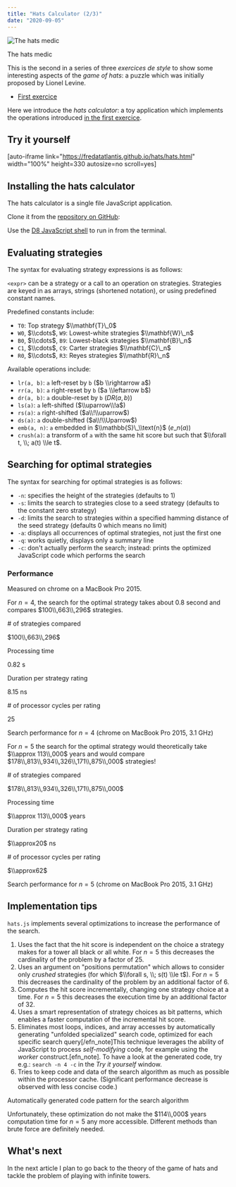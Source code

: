 ```yaml
---
title: "Hats Calculator (2/3)"
date: "2020-09-05"
---
```


![The hats medic](http://blog.atlant.is/wp-content/uploads/2020/09/hats-medic.png)

The hats medic

This is the second in a series of three _exercices de style_ to show some interesting aspects of the _game of hats_: a puzzle which was initially proposed by Lionel Levine.

- [First exercice](https://blog.atlant.is/?p=1183)

Here we introduce the _hats calculator_: a toy application which implements the operations introduced [in the first exercice](https://blog.atlant.is/?p=1183#Operations_on_strategies).

## Try it yourself

\[auto-iframe link="https://fredatatlantis.github.io/hats/hats.html" width="100%" height=330 autosize=no scroll=yes\]

## Installing the hats calculator

The hats calculator is a single file JavaScript application.

Clone it from the [repository on GitHub](https://github.com/fredatatlantis/hats):

Use the [D8 JavaScript shell](https://v8.dev/docs/d8) to run in from the terminal.

## Evaluating strategies

The syntax for evaluating strategy expressions is as follows:

`<expr>` can be a strategy or a call to an operation on strategies. Strategies are keyed in as arrays, strings (shortened notation), or using predefined constant names.

Predefined constants include:

- `T0`: Top strategy $\\mathbf{T}\_0$
- `W0`, $\\cdots$, `W9`: Lowest-white strategies $\\mathbf{W}\_n$
- `B0`, $\\cdots$, `B9`: Lowest-black strategies $\\mathbf{B}\_n$
- `C1`, $\\cdots$, `C9`: Carter strategies $\\mathbf{C}\_n$
- `R0`, $\\cdots$, `R3`: Reyes strategies $\\mathbf{R}\_n$

Available operations include:

- `lr(a, b)`: `a` left-reset by `b` ($b \\rightarrow a$)
- `rr(a, b)`: `a` right-reset by `b` ($a \\leftarrow b$)
- `dr(a, b)`: `a` double-reset by `b` ($DR(a, b)$)
- `ls(a)`: `a` left-shifted ($\\uparrow\\!a$)
- `rs(a)`: `a` right-shifted ($a\\!\\uparrow$)
- `ds(a)`: `a` double-shifted ($a\\!\\Uparrow$)
- `emb(a, n)`: `a` embedded in $\\mathbb{S}\_\\text{n}$ ($e\_n(a)$)
- `crush(a)`: a transform of `a` with the same hit score but such that $\\forall t, \\; a(t) \\le t$.

## Searching for optimal strategies

The syntax for searching for optimal strategies is as follows:

- `-n`: specifies the height of the strategies (defaults to $1$)
- `-s`: limits the search to strategies close to a seed strategy (defaults to the constant zero strategy)
- `-d`: limits the search to strategies within a specified hamming distance of the seed strategy (defaults $0$ which means no limit)
- `-a`: displays all occurrences of optimal strategies, not just the first one
- `-q`: works quietly, displays only a summary line
- `-c`: don't actually perform the search; instead: prints the optimized JavaScript code which performs the search

### Performance

Measured on chrome on a MacBook Pro 2015.

For $n = 4$, the search for the optimal strategy takes about $0.8$ second and compares $100\\,663\\,296$ strategies.

\# of strategies compared

$100\\,663\\,296$

Processing time

$0.82$ s

Duration per strategy rating

$8.15$ ns

\# of processor cycles per rating

$25$

Search performance for $n = 4$ (chrome on MacBook Pro 2015, 3.1 GHz)

For $n = 5$ the search for the optimal strategy would theoretically take $\\approx 113\\,000$ years and would compare $178\\,813\\,934\\,326\\,171\\,875\\,000$ strategies!

\# of strategies compared

$178\\,813\\,934\\,326\\,171\\,875\\,000$

Processing time

$\\approx 113\\,000$ years

Duration per strategy rating

$\\approx20$ ns

\# of processor cycles per rating

$\\approx62$

Search performance for $n = 5$ (chrome on MacBook Pro 2015, 3.1 GHz)

## Implementation tips

`hats.js` implements several optimizations to increase the performance of the search.

1. Uses the fact that the hit score is independent on the choice a strategy makes for a tower all black or all white. For $n = 5$ this decreases the cardinality of the problem by a factor of $25$.
2. Uses an argument on "positions permutation" which allows to consider only _crushed_ strategies (for which $\\forall s, \\; s(t) \\le t$). For $n = 5$ this decreases the cardinality of the problem by an additional factor of $6$.
3. Computes the hit score incrementally, changing one strategy choice at a time. For $n = 5$ this decreases the execution time by an additional factor of $32$.
4. Uses a smart representation of strategy choices as bit patterns, which enables a faster computation of the incremental hit score.
5. Eliminates most loops, indices, and array accesses by automatically generating "unfolded specialized" search code, optimized for each specific search query\[/efn\_note\]This technique leverages the ability of JavaScript to process _self-modifying_ code, for example using the _worker_ construct.\[efn\_note\]. To have a look at the generated code, try e.g.: `search -n 4 -c` in the _Try it yourself_ window.
6. Tries to keep code and data of the search algorithm as much as possible within the processor cache. (Significant performance decrease is observed with less concise code.)

Automatically generated code pattern for the search algorithm

Unfortunately, these optimization do not make the $114\\,000$ years computation time for $n = 5$ any more accessible. Different methods than brute force are definitely needed.

## What's next

In the next article I plan to go back to the theory of the game of hats and tackle the problem of playing with infinite towers.
